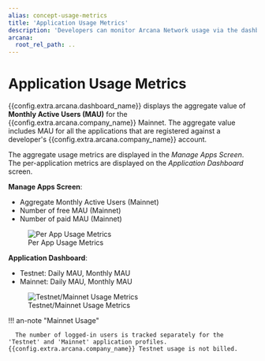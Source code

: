 ```yaml
---
alias: concept-usage-metrics
title: 'Application Usage Metrics'
description: 'Developers can monitor Arcana Network usage via the dashboard. Learn more about various usage metrics that are tracked per application and per developer account.'
arcana:
  root_rel_path: ..
---
```


# Application Usage Metrics

{{config.extra.arcana.dashboard_name}} displays the aggregate value of **Monthly Active Users (MAU)** for the {{config.extra.arcana.company_name}} Mainnet. The aggregate value includes MAU for all the applications that are registered against a developer's {{config.extra.arcana.company_name}} account.

The aggregate usage metrics are displayed in the *Manage Apps Screen*. The per-application metrics are displayed on the *Application Dashboard* screen.

**Manage Apps Screen**: 

- Aggregate Monthly Active Users (Mainnet)
- Number of free MAU (Mainnet)
- Number of paid MAU (Mainnet)

<figure markdown="span">
  <img alt="Per App Usage Metrics" src="{{config.extra.arcana.img_dir}}/an_db_manage_apps_metrics.{{config.extra.arcana.img_png}}" class="an_screenshots width_85pc"/>
  <figcaption>Per App Usage Metrics</figcaption>
</figure>

**Application Dashboard**: 

- Testnet: Daily MAU, Monthly MAU
- Mainnet: Daily MAU, Monthly MAU

<figure markdown="span">
  <img alt="Testnet/Mainnet Usage Metrics" src="{{config.extra.arcana.img_dir}}/an_db_per_app_metrics.{{config.extra.arcana.img_png}}" class="an_screenshots width_85pc"/>
  <figcaption>Testnet/Mainnet Usage Metrics</figcaption>
</figure>

!!! an-note "Mainnet Usage"

      The number of logged-in users is tracked separately for the 'Testnet' and 'Mainnet' application profiles. {{config.extra.arcana.company_name}} Testnet usage is not billed.